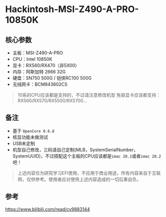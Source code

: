 # Hackintosh-MSI-Z490-A-PRO-10850K


## 核心参数

- 主板：MSI-Z490-A-PRO
- CPU：Intel 10850K
- 显卡：RX560/RX470（非5X00）
- 内存：阿斯加特 2666 32G
- 硬盘：SN750 500G / 铠侠RC100 500G
- 无线网卡：BCM943602CS

> 10系的CPU应该都是支持的，不过请注意修改机型
> 免驱显卡应该都支持：RX560/RX570/RX5500/RX5700...

## 备注

- 基于 `OpenCore 0.6.8`
- 核显功能未做测试
- USB未定制
- 机型自己修改，三码请自己定制(MLB，SystemSerialNumber，SystemUUID)，不过搭配这个主板的CPU应该都是`imac 20.1`或者`imac 20.2`吧！

> 上述内容仅为研究学习EFI使用，不应用于商业用途，所有内容来自于互联网，仅供参考。使用者应对使用上述内容造成的一切后果自负。

## 参考

https://www.bilibili.com/read/cv9883144








